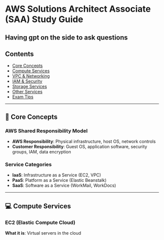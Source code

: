 # AWS Solutions Architect Associate (SAA) Study Guide

## Having gpt on the side to ask questions
## Contents
- [Core Concepts](#core-concepts)
- [Compute Services](#compute-services)
- [VPC & Networking](#vpc--networking)
- [IAM & Security](#iam--security)
- [Storage Services](#storage-services)
- [Other Services](#other-services)
- [Exam Tips](#exam-tips)

---

## 🎯 Core Concepts

### AWS Shared Responsibility Model
- **AWS Responsibility**: Physical infrastructure, host OS, network controls
- **Customer Responsibility**: Guest OS, application software, security groups, IAM, data encryption

### Service Categories
- **IaaS**: Infrastructure as a Service (EC2, VPC)
- **PaaS**: Platform as a Service (Elastic Beanstalk)
- **SaaS**: Software as a Service (WorkMail, WorkDocs)

---

## 💻 Compute Services

### EC2 (Elastic Compute Cloud)
**What it is**: Virtual servers in the cloud
